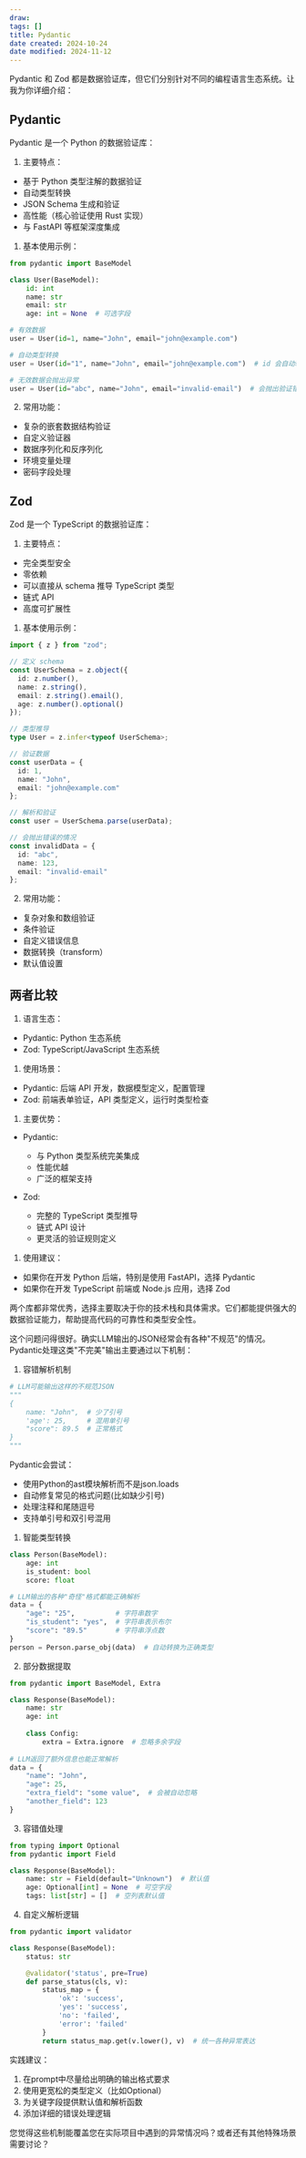 ```yaml
---
draw:
tags: []
title: Pydantic
date created: 2024-10-24
date modified: 2024-11-12
---
```


Pydantic 和 Zod 都是数据验证库，但它们分别针对不同的编程语言生态系统。让我为你详细介绍：

## Pydantic

Pydantic 是一个 Python 的数据验证库：

1. 主要特点：
- 基于 Python 类型注解的数据验证
- 自动类型转换
- JSON Schema 生成和验证
- 高性能（核心验证使用 Rust 实现）
- 与 FastAPI 等框架深度集成

1. 基本使用示例：

```python
from pydantic import BaseModel

class User(BaseModel):
    id: int
    name: str
    email: str
    age: int = None  # 可选字段

# 有效数据
user = User(id=1, name="John", email="john@example.com")

# 自动类型转换
user = User(id="1", name="John", email="john@example.com")  # id 会自动转换为 int

# 无效数据会抛出异常
user = User(id="abc", name="John", email="invalid-email")  # 会抛出验证错误
```

2. 常用功能：
- 复杂的嵌套数据结构验证
- 自定义验证器
- 数据序列化和反序列化
- 环境变量处理
- 密码字段处理

## Zod

Zod 是一个 TypeScript 的数据验证库：

1. 主要特点：
- 完全类型安全
- 零依赖
- 可以直接从 schema 推导 TypeScript 类型
- 链式 API
- 高度可扩展性

1. 基本使用示例：

```typescript
import { z } from "zod";

// 定义 schema
const UserSchema = z.object({
  id: z.number(),
  name: z.string(),
  email: z.string().email(),
  age: z.number().optional()
});

// 类型推导
type User = z.infer<typeof UserSchema>;

// 验证数据
const userData = {
  id: 1,
  name: "John",
  email: "john@example.com"
};

// 解析和验证
const user = UserSchema.parse(userData);

// 会抛出错误的情况
const invalidData = {
  id: "abc",
  name: 123,
  email: "invalid-email"
};
```

2. 常用功能：
- 复杂对象和数组验证
- 条件验证
- 自定义错误信息
- 数据转换（transform）
- 默认值设置

## 两者比较

1. 语言生态：
- Pydantic: Python 生态系统
- Zod: TypeScript/JavaScript 生态系统

1. 使用场景：
- Pydantic: 后端 API 开发，数据模型定义，配置管理
- Zod: 前端表单验证，API 类型定义，运行时类型检查

1. 主要优势：
- Pydantic:
  - 与 Python 类型系统完美集成
  - 性能优越
  - 广泛的框架支持
  
- Zod:
  - 完整的 TypeScript 类型推导
  - 链式 API 设计
  - 更灵活的验证规则定义

1. 使用建议：
- 如果你在开发 Python 后端，特别是使用 FastAPI，选择 Pydantic
- 如果你在开发 TypeScript 前端或 Node.js 应用，选择 Zod

两个库都非常优秀，选择主要取决于你的技术栈和具体需求。它们都能提供强大的数据验证能力，帮助提高代码的可靠性和类型安全性。

这个问题问得很好。确实LLM输出的JSON经常会有各种"不规范"的情况。Pydantic处理这类"不完美"输出主要通过以下机制：

1. 容错解析机制

```python
# LLM可能输出这样的不规范JSON
"""
{
    name: "John",  # 少了引号
    'age': 25,     # 混用单引号
    "score": 89.5  # 正常格式
}
"""
```

Pydantic会尝试：

- 使用Python的ast模块解析而不是json.loads
- 自动修复常见的格式问题(比如缺少引号)
- 处理注释和尾随逗号
- 支持单引号和双引号混用

1. 智能类型转换

```python
class Person(BaseModel):
    age: int
    is_student: bool
    score: float

# LLM输出的各种"奇怪"格式都能正确解析
data = {
    "age": "25",          # 字符串数字
    "is_student": "yes",  # 字符串表示布尔
    "score": "89.5"       # 字符串浮点数
}
person = Person.parse_obj(data)  # 自动转换为正确类型
```

2. 部分数据提取

```python
from pydantic import BaseModel, Extra

class Response(BaseModel):
    name: str
    age: int
    
    class Config:
        extra = Extra.ignore  # 忽略多余字段
        
# LLM返回了额外信息也能正常解析
data = {
    "name": "John",
    "age": 25,
    "extra_field": "some value",  # 会被自动忽略
    "another_field": 123
}
```

3. 容错值处理

```python
from typing import Optional
from pydantic import Field

class Response(BaseModel):
    name: str = Field(default="Unknown")  # 默认值
    age: Optional[int] = None  # 可空字段
    tags: list[str] = []  # 空列表默认值
```

4. 自定义解析逻辑

```python
from pydantic import validator

class Response(BaseModel):
    status: str

    @validator('status', pre=True)
    def parse_status(cls, v):
        status_map = {
            'ok': 'success',
            'yes': 'success',
            'no': 'failed',
            'error': 'failed'
        }
        return status_map.get(v.lower(), v)  # 统一各种异常表达
```

实践建议：

1. 在prompt中尽量给出明确的输出格式要求
2. 使用更宽松的类型定义（比如Optional）
3. 为关键字段提供默认值和解析函数
4. 添加详细的错误处理逻辑

您觉得这些机制能覆盖您在实际项目中遇到的异常情况吗？或者还有其他特殊场景需要讨论？​​​​​​​​​​​​​​​​
